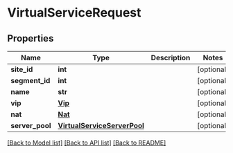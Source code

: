# VirtualServiceRequest

## Properties
Name | Type | Description | Notes
------------ | ------------- | ------------- | -------------
**site_id** | **int** |  | [optional] 
**segment_id** | **int** |  | [optional] 
**name** | **str** |  | [optional] 
**vip** | [**Vip**](Vip.md) |  | [optional] 
**nat** | [**Nat**](Nat.md) |  | [optional] 
**server_pool** | [**VirtualServiceServerPool**](VirtualServiceServerPool.md) |  | [optional] 

[[Back to Model list]](../README.md#documentation-for-models) [[Back to API list]](../README.md#documentation-for-api-endpoints) [[Back to README]](../README.md)


